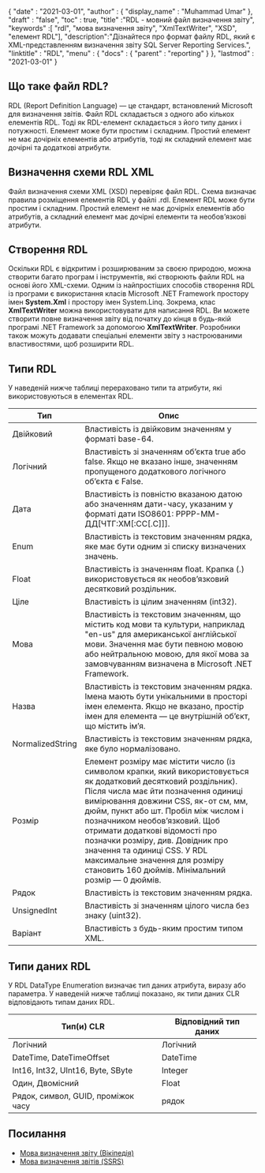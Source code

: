 {
  "date" : "2021-03-01",
  "author" : {
    "display_name" : "Muhammad Umar"
},
  "draft" : "false",
  "toc" : true,
  "title" :"RDL - мовний файл визначення звіту",
  "keywords" :[ "rdl", "мова визначення звіту", "XmlTextWriter", "XSD", "елемент RDL"],
  "description":"Дізнайтеся про формат файлу RDL, який є XML-представленням визначення звіту SQL Server Reporting Services.",
  "linktitle" : "RDL",
  "menu" : {
    "docs" : {
      "parent" : "reporting"
}
},
  "lastmod" : "2021-03-01"
}

## Що таке файл RDL? ##

RDL (Report Definition Language) — це стандарт, встановлений Microsoft для визначення звітів. Файл RDL складається з одного або кількох елементів RDL. Тоді як RDL-елемент складається з його типу даних і потужності. Елемент може бути простим і складним. Простий елемент не має дочірніх елементів або атрибутів, тоді як складний елемент має дочірні та додаткові атрибути.

## Визначення схеми RDL XML
Файл визначення схеми XML (XSD) перевіряє файл RDL. Схема визначає правила розміщення елементів RDL у файлі .rdl. Елемент RDL може бути простим і складним. Простий елемент не має дочірніх елементів або атрибутів, а складний елемент має дочірні елементи та необов’язкові атрибути.

## Створення RDL
Оскільки RDL є відкритим і розширюваним за своєю природою, можна створити багато програм і інструментів, які створюють файли RDL на основі його XML-схеми. Одним із найпростіших способів створення RDL із програми є використання класів Microsoft .NET Framework простору імен **System.Xml** і простору імен System.Linq. Зокрема, клас **XmlTextWriter** можна використовувати для написання RDL. Ви можете створити повне визначення звіту від початку до кінця в будь-якій програмі .NET Framework за допомогою **XmlTextWriter**. Розробники також можуть додавати спеціальні елементи звіту з настроюваними властивостями, щоб розширити RDL.

## Типи RDL
У наведеній нижче таблиці перераховано типи та атрибути, які використовуються в елементах RDL.

|Тип|Опис|
---|---|
|Двійковий |Властивість із двійковим значенням у форматі base-64.|
|Логічний| Властивість зі значенням об’єкта true або false. Якщо не вказано інше, значенням пропущеного додаткового логічного об’єкта є False.|
|Дата |Властивість із повністю вказаною датою або значенням дати-часу, указаним у форматі дати ISO8601: РРРР-ММ-ДД[ЧТГ:ХМ[:СС[.С]]].|
|Enum |Властивість із текстовим значенням рядка, яке має бути одним зі списку визначених значень.|
|Float |Властивість із значенням float. Крапка (.) використовується як необов’язковий десятковий роздільник.|
|Ціле |Властивість із цілим значенням (int32).|
|Мова |Властивість із текстовим значенням, що містить код мови та культури, наприклад "en-us" для американської англійської мови. Значення має бути певною мовою або нейтральною мовою, для якої мова за замовчуванням визначена в Microsoft .NET Framework.|
|Назва |Властивість із текстовим значенням рядка. Імена мають бути унікальними в просторі імен елемента. Якщо не вказано, простір імен для елемента — це внутрішній об’єкт, що містить ім’я.|
|NormalizedString |Властивість із текстовим значенням рядка, яке було нормалізовано.|
|Розмір |Елемент розміру має містити число (із символом крапки, який використовується як додатковий десятковий роздільник). Після числа має йти позначення одиниці вимірювання довжини CSS, як-от см, мм, дюйм, пункт або шт. Пробіл між числом і позначником необов’язковий. Щоб отримати додаткові відомості про позначки розміру, див. Довідник про значення та одиниці CSS. У RDL максимальне значення для розміру становить 160 дюймів. Мінімальний розмір — 0 дюймів.|
|Рядок |Властивість із текстовим значенням рядка.|
|UnsignedInt |Властивість зі значенням цілого числа без знаку (uint32).|
|Варіант |Властивість з будь-яким простим типом XML.|

## Типи даних RDL
У RDL DataType Enumeration визначає тип даних атрибута, виразу або параметра. У наведеній нижче таблиці показано, як типи даних CLR відповідають типам даних RDL.

|Тип(и) CLR |Відповідний тип даних|
---|---|
|Логічний| Логічний|
|DateTime, DateTimeOffset |DateTime|
|Int16, Int32, UInt16, Byte, SByte |Integer|
|Один, Двомісний |Float|
|Рядок, символ, GUID, проміжок часу |рядок|


## Посилання ##

- [Мова визначення звіту (Вікіпедія)](https://en.wikipedia.org/wiki/Report_Definition_Language)
- [Мова визначення звітів (SSRS)](https://learn.microsoft.com/en-us/sql/reporting-services/reports/report-definition-language-ssrs)

